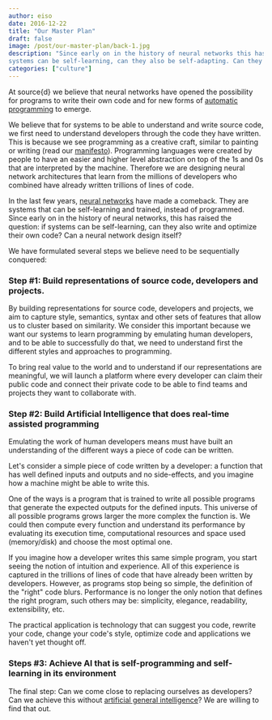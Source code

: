 ```yaml
---
author: eiso
date: 2016-12-22
title: "Our Master Plan"
draft: false
image: /post/our-master-plan/back-1.jpg
description: "Since early on in the history of neural networks this has raised the question, if 
systems can be self-learning, can they also be self-adapting. Can they program themselves?"
categories: ["culture"] 
--- 
```


At source{d} we believe that neural networks have opened the possibility for programs 
to write their own code and for new forms of [automatic programming](https://en.wikipedia.org/wiki/Automatic_programming)
to emerge.

We believe that for systems to be able to understand and write source code, we first need to
understand developers through the code they have written. This is because we see 
programming as a creative craft, similar to painting or writing (read our [manifesto](http://sourced.tech/manifesto/)).
Programming languages were created by people to have an easier and higher level abstraction
on top of the 1s and 0s that are interpreted by the machine. Therefore we are designing 
neural network architectures that learn from the millions of developers who combined have 
already written trillions of lines of code. 

In the last few years, [neural networks](https://en.wikipedia.org/wiki/Artificial_neural_network) 
have made a comeback. They are systems that can be self-learning and trained, instead of 
programmed. Since early on in the history of neural networks, this has raised the question: 
if systems can be self-learning, can they also write and optimize their own code? Can a 
neural network design itself?

We have formulated several steps we believe need to be sequentially conquered:

### Step #1: Build representations of source code, developers and projects.
By building representations for source code, developers and projects, we aim to capture style, semantics, 
syntax and other sets of features that allow us to cluster based on similarity. We consider 
this important because we want our systems to learn programming by emulating human 
developers, and to be able to successfully do that, we need to understand first the different
styles and approaches to programming.

To bring real value to the world and to understand if our representations 
are meaningful, we will launch a platform where every developer can claim their public code
and connect their private code to be able to find teams and projects they want to collaborate
with. 

### Step #2: Build Artificial Intelligence that does real-time assisted programming
Emulating the work of human developers means must have built an 
understanding of the different ways a piece of code can be written. 

Let's consider a simple piece of code written by a developer: a function that has 
well defined  inputs and outputs and no side-effects, and you imagine how a machine 
might be able to write this. 

One of the ways is a program that is trained to write all possible programs that 
generate the expected outputs for the defined inputs. This universe of all possible 
programs grows larger the more complex the function is. We could then compute every 
function and understand its performance by evaluating its execution time, computational 
resources and space used (memory/disk) and choose the most optimal one. 

If you imagine how a developer writes this same simple program, you start seeing 
the notion of intuition and experience. All of this experience is captured in the 
trillions of lines of code that have already been written by developers. However, as 
programs stop being so simple, the definition of the "right" code blurs. Performance 
is no longer the only notion that defines the right program, such others may be: 
simplicity, elegance, readability, extensibility, etc. 

The practical application is technology that can suggest you code, rewrite your code, 
change your code's style, optimize code and applications we haven't yet thought off. 

### Steps #3: Achieve AI that is self-programming and self-learning in its environment
The final step: Can we come close to replacing ourselves as developers? 
Can we achieve this without [artificial general intelligence](https://en.wikipedia.org/wiki/Artificial_general_intelligence)? 
We are willing to find that out.
